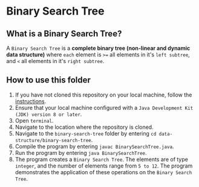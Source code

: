 # Binary Search Tree

## What is a Binary Search Tree?
A `Binary Search Tree` is a **complete binary tree (non-linear and dynamic data structure)** where `each` element is `>=` all elements in it's `left subtree`, and `<` all elements in it's `right subtree`.

## How to use this folder
1. If you have not cloned this repository on your local machine, follow the [instructions](https://github.com/shumarb/notes-and-code#how-to-use-this-repository).
2. Ensure that your local machine configured with a `Java Development Kit (JDK) version 8 or later`.
3. Open `terminal`.
4. Navigate to the location where the repository is cloned.
5. Navigate to the `binary-search-tree` folder by entering `cd data-structure/binary-search-tree`.
6. Compile the program by entering `javac BinarySearchTree.java`.
7. Run the program by entering `java BinarySearchTree`.
8. The program creates a `Binary Search Tree`. The elements are of type `integer`, and the number of elements range from `5 to 12`. The program demonstrates the application of these operations on the `Binary Search Tree`.
